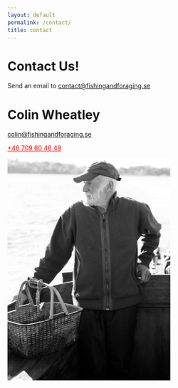 ```yaml
---
layout: default
permalink: /contact/
title: contact
---
```


# Contact Us!

Send an email to <contact@fishingandforaging.se>

# Colin Wheatley
<colin@fishingandforaging.se>

<a href="tel:0123456789" style="color:red">+46 709 60 46 49</a>

<img src="/assets/images/Colin_bw.png" style="height: 500px;"/>
